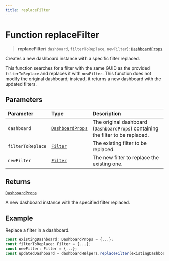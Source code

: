 ```yaml
---
title: replaceFilter
---
```


# Function replaceFilter

> **replaceFilter**(
  `dashboard`,
  `filterToReplace`,
  `newFilter`): [`DashboardProps`](../../../interfaces/interface.DashboardProps.md)

Creates a new dashboard instance with a specific filter replaced.

This function searches for a filter with the same GUID as the provided `filterToReplace` and replaces it with `newFilter`.
This function does not modify the original dashboard; instead, it returns a new dashboard with the updated filters.

## Parameters

| Parameter | Type | Description |
| :------ | :------ | :------ |
| `dashboard` | [`DashboardProps`](../../../interfaces/interface.DashboardProps.md) | The original dashboard (`DashboardProps`) containing the filter to be replaced. |
| `filterToReplace` | [`Filter`](../../../../sdk-data/interfaces/interface.Filter.md) | The existing filter to be replaced. |
| `newFilter` | [`Filter`](../../../../sdk-data/interfaces/interface.Filter.md) | The new filter to replace the existing one. |

## Returns

[`DashboardProps`](../../../interfaces/interface.DashboardProps.md)

A new dashboard instance with the specified filter replaced.

## Example

Replace a filter in a dashboard.
```ts
const existingDashboard: DashboardProps = {...};
const filterToReplace: Filter = {...};
const newFilter: Filter = {...};
const updatedDashboard = dashboardHelpers.replaceFilter(existingDashboard, filterToReplace, newFilter);
```
